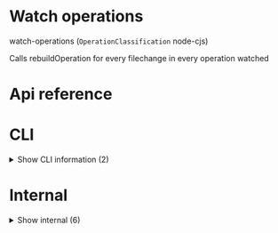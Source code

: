 # Watch operations

watch-operations (`OperationClassification` node-cjs)

Calls rebuildOperation for every filechange in every operation watched




# Api reference

# CLI

<details><summary>Show CLI information (2)</summary>
    
  # main()




| Input      |    |    |
| ---------- | -- | -- |
| - | | |
| **Output** |    |    |



## 📄 main (unexported const)

  </details>

# Internal

<details><summary>Show internal (6)</summary>
    
  # exitIfOperationsChange()

every 5 seconds compares if the operationsourcepaths have changed. If so, exits the process


| Input      |    |    |
| ---------- | -- | -- |
| allOperationSourcePaths | string[] |  |,| manualProjectRoot (optional) | string |  |
| **Output** |    |    |



## gitCommitAllCron()

const pushPosition = async () => {
const position = await getLocation();
if (position) {
push("Position", {
...position,
createdAt: Date.now(),
updatedAt: Date.now(),
createdFirstAt: Date.now(),
deletedAt: 0,
id: generateId(),
});
}
};

const pushLight = async () => {
const light = 1;
if (light) {
push("Light", {
id: generateId(),
createdFirstAt: Date.now(),
createdAt: Date.now(),
updatedAt: Date.now(),
deletedAt: 0,
light,
});
}
};

const watchLocation = async () => {
pushPosition();
setInterval(() => {
pushPosition();
}, 60000);
};

const watchLight = async () => {
pushLight();
setInterval(() => {
pushLight();
}, 60000);
};


| Input      |    |    |
| ---------- | -- | -- |
| manualProjectRoot (optional) | string |  |
| **Output** |    |    |



## watchOperations()

watches all operations and does much more


| Input      |    |    |
| ---------- | -- | -- |
| config (optional) | { manualProjectRoot?: string, <br /> } |  |
| **Output** |    |    |



## 📄 exitIfOperationsChange (exported const)

every 5 seconds compares if the operationsourcepaths have changed. If so, exits the process


## 📄 gitCommitAllCron (exported const)

## 📄 watchOperations (exported const)

watches all operations and does much more
  </details>

